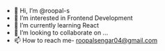 - 👋 Hi, I’m @roopal-s
- 👀 I’m interested in Frontend Development
- 🌱 I’m currently learning React
- 💞️ I’m looking to collaborate on ...
- 📫 How to reach me- roopalsengar04@gmail.com

<!---
roopal-s/roopal-s is a ✨ special ✨ repository because its `README.md` (this file) appears on your GitHub profile.
You can click the Preview link to take a look at your changes.
--->
